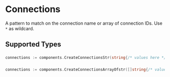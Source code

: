 # Connections

A pattern to match on the connection name or array of connection IDs. Use `*` as wildcard.


## Supported Types

### 

```go
connections := components.CreateConnectionsStr(string{/* values here */})
```

### 

```go
connections := components.CreateConnectionsArrayOfstr([]string{/* values here */})
```

